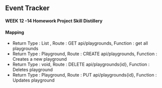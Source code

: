 ## Event Tracker


#### WEEK 12 -14 Homework Project Skill Distillery


#### Mapping 
* Return Type : List <Playground>, Route : GET api/playgrounds, Function : get all playgrounds
* Return Type : Playground,        Route : CREATE api/playgrounds, Function :	Creates a new playground
* Return Type : void,              Route : DELETE api/playgrounds{id}, Function : Deletes playground
* Return Type : Playground,        Route : PUT    api/playgrounds{id}, Function : Updates playground
